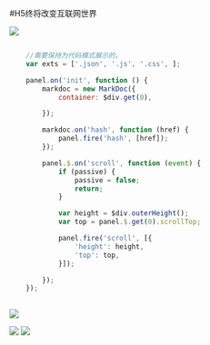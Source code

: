 
#H5终将改变互联网世界


![](upload/paste/2018-04-03/171321-8F9C.png)





```js

    //需要保持为代码模式展示的。 
    var exts = ['.json', '.js', '.css', ];

    panel.on('init', function () {
        markdoc = new MarkDoc({
            container: $div.get(0),

        });

        markdoc.on('hash', function (href) {
            panel.fire('hash', [href]);
        });

        panel.$.on('scroll', function (event) {
            if (passive) {
                passive = false;
                return;
            }

            var height = $div.outerHeight();
            var top = panel.$.get(0).scrollTop;

            panel.fire('scroll', [{
                'height': height,
                'top': top,
            }]);

        });
    });
    
```
![](upload/paste/2018-04-03/171953-6FC6.png)

![](upload/paste/2018-04-03/172003-161B.png)
![](upload/paste/2018-04-03/171505-6ADC.png)


